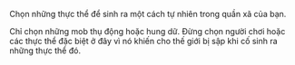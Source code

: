 Chọn những thực thể để sinh ra một cách tự nhiên trong quần xã của bạn.

Chỉ chọn những mob thụ động hoặc hung dữ. Đừng chọn người chơi hoặc các thực thể đặc biệt ở đây vì nó khiến cho thế giới bị sập khi cố sinh ra những thực thể đó.